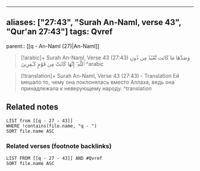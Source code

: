 
---
aliases: ["27:43", "Surah An-Naml, verse 43", "Qur'an 27:43"]
tags: Qvref
---

parent:: [[q - An-Naml (27)|An-Naml]]

> [!arabic]+ Surah An-Naml, Verse 43 (27:43)
> <span class="quran-arabic">وَصَدَّهَا مَا كَانَت تَّعْبُدُ مِن دُونِ ٱللَّهِ ۖ إِنَّهَا كَانَتْ مِن قَوْمٍ كَـٰفِرِينَ</span>
^arabic

> [!translation]+ Surah An-Naml, Verse 43 (27:43) - Translation
> Ей мешало то, чему она поклонялась вместо Аллаха, ведь она принадлежала к неверующему народу.
^translation



## Related notes
```dataview
LIST from [[q - 27 - 43]]
WHERE !contains(file.name, "q - ")
SORT file.name ASC
```

### Related verses (footnote backlinks)
```dataview
LIST FROM [[q - 27 - 43]] AND #Qvref
SORT file.name ASC
```

